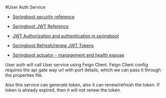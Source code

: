#User Auth Service

* [Springboot security reference](https://www.marcobehler.com/guides/spring-security)

* [Springboot JWT Reference](https://www.javainuse.com/spring/boot-jwt)
* [JWT Authorization and authentication in springboot](https://www.freecodecamp.org/news/how-to-setup-jwt-authorization-and-authentication-in-spring/)
* [Springboot Refresh/renew JWT Tokens](https://www.bezkoder.com/spring-boot-refresh-token-jwt/)
* [Springboot actuator - management and health expose](https://docs.spring.io/spring-boot/docs/current/reference/html/actuator.html)

User auth will call User service using Feign Client.
Feign Client config requires the api gate way url with port details, which we can pass it through the properties file.

Also this service can generate token, also it can renew/refresh the token.
If token is already expired, then it will not renew the token.

